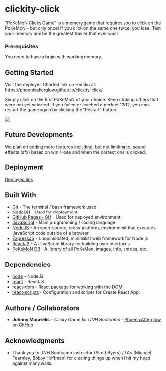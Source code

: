 # clickity-click

"PoKeMoN Clicky Game" is a memory game that requires you to click on the PoKeMoN - but only once!  If you click on the same one twice, you lose.  Test your memory and be the greatest trainer that ever was!

### Prerequisites

You need to have a brain with working memory.

## Getting Started

Visit the deployed Charted link on Heroku at:
https://phoenixafterglow.github.io/clickity-click/ 

Simply click on the first PoKeMoN of your choice.  Keep clicking others that were not yet selected.  If you failed or reached a perfect 12/12, you can restart the game again by clicking the "Restart" button.

![](public/images/screenshot01.png)



## Future Developments
We plan on adding more features including, but not limiting to, sound effects (sfx) based on win / lose and when the correct one is clicked.

## Deployment

[Deployed link](https://phoenixafterglow.github.io/clickity-click/)

## Built With

* [Git](https://git-scm.com/) - The terminal / bash framework used
* [NodeGH](http://nodegh.io/) - Used for deployment.
* [GitHub Pages - GH](https://git-scm.com/) - Used for deployed environment.
* [JavaScript](https://www.javascript.com/) - Main programming / coding language
* [NodeJS](https://nodejs.org/en/) - An open-source, cross-platform, environment that executes JavaScript code outside of a browser
* [ExpressJS](https://expressjs.com/) - Unopinionated, minimalist web framework for Node.js
* [ReactJS](https://reactjs.org/) - A JavaScript library for building user interfaces
* [PoKeMoN DB](https://pokemondb.net/) - A library of all PoKeMon, images, info, entries, etc.

## Dependencies

* [node](https://nodejs.org/en/) - NodeJS.
* [react](https://reactjs.org/) - ReactJS.
* [react-dom](https://www.npmjs.com/package/react-dom) - React package for working with the DOM
* [react-scripts](https://www.npmjs.com/package/react-scripts) - Configuration and scripts for Create React App.


## Authors / Collaborators

* **Johnny Maravelis** - *Clicky Game for UNH Bootcamp* - [PhoenixAfterglow on GitHub](https://github.com/PhoenixAfterglow)


## Acknowledgments

* Thank you to UNH Bootcamp instructor (Scott Byers) / TAs (Michael Fearnley, Bobby Hoffman) for clearing things up when I hit my head against many walls.